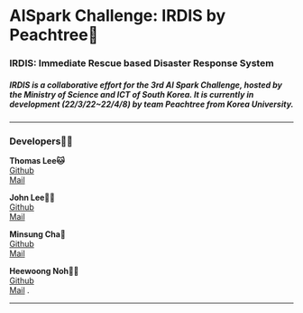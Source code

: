 # AISpark Challenge: IRDIS by Peachtree🐯
### IRDIS: Immediate Rescue based Disaster Response System

##### IRDIS is a collaborative effort for the 3rd AI Spark Challenge, hosted by the Ministry of Science and ICT of South Korea. It is currently in development (22/3/22~22/4/8) by team Peachtree from Korea University.

***

### Developers🧑‍💻
**Thomas Lee🐱**
\
[Github](https://github.com/tomtom1103)
\
[Mail](tomtom1103@korea.ac.kr)

**John Lee‍🧑‍🚀**
\
[Github](https://github.com/johnbuzz98)
\
[Mail](johnbuzz98@korea.ac.kr)

**Minsung Cha🐼**
\
[Github](https://github.com/djpanda1217)
\
[Mail](djpanda1217@gmail.com)

**Heewoong Noh👨‍🎓**
\
[Github](https://github.com/HeewoongNoh)
\
[Mail]()
.

***


